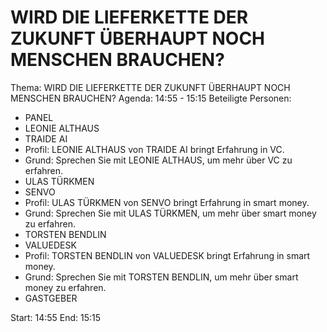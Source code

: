 # WIRD DIE LIEFERKETTE DER ZUKUNFT ÜBERHAUPT NOCH MENSCHEN BRAUCHEN?
Thema: WIRD DIE LIEFERKETTE DER ZUKUNFT ÜBERHAUPT NOCH MENSCHEN BRAUCHEN?
Agenda: 14:55 - 15:15
Beteiligte Personen:
- PANEL
- LEONIE ALTHAUS
- TRAIDE AI
- Profil: LEONIE ALTHAUS von TRAIDE AI bringt Erfahrung in VC.
- Grund: Sprechen Sie mit LEONIE ALTHAUS, um mehr über VC zu erfahren.
- ULAS TÜRKMEN
- SENVO
- Profil: ULAS TÜRKMEN von SENVO bringt Erfahrung in smart money.
- Grund: Sprechen Sie mit ULAS TÜRKMEN, um mehr über smart money zu erfahren.
- TORSTEN BENDLIN
- VALUEDESK
- Profil: TORSTEN BENDLIN von VALUEDESK bringt Erfahrung in smart money.
- Grund: Sprechen Sie mit TORSTEN BENDLIN, um mehr über smart money zu erfahren.
- GASTGEBER

Start: 14:55
End: 15:15
